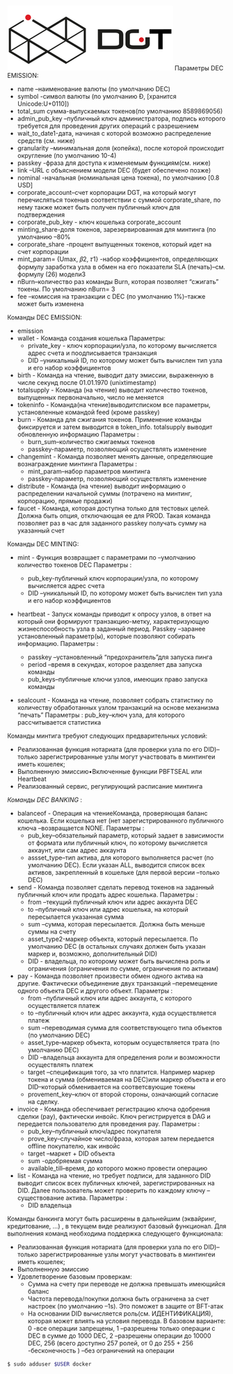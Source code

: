 
![DGT NETWORK DEC](images/logo-dgt.png)
Параметры DEC EMISSION:
- name –наименование валюты (по умолчанию DEC)
- symbol  -символ валюты (по умолчанию Đ, [хранится Unicode:U+0110])
- total_sum сумма-выпускаемых токенов(по умолчанию 8589869056)
- admin_pub_key –публичный ключ администратора, подпись которого требуется для проведения других операций с разрешением
- wait_to_date1-дата, начиная с которой возможно распределение средств (см. ниже)
- granularity –минимальная  доля (копейка), после которой происходит округление (по умолчанию 10-4)
- passkey  -фраза для доступа к изменяемым функциям(см. ниже)
- link –URL с объяснением модели DEC (будет обеспечено позже)
- nоminal -начальная (номинальная цена токена), по умолчанию [0.8 USD]
- сorporate_account–счет корпорации DGT, на который могут перечисляться токеныв соответствии с суммой сorporate_share,
по нему также может быть получен публичный ключ для подтверждения
- corporate_pub_key - ключ кошелька сorporate_account
- minting_share-доля токенов, зарезервированная для минтинга (по умолчанию –80%
- сorporate_share -процент выпущенных токенов, который идет на счет корпорации
- mint_param= {Umax, 𝛽2, 𝜏1} -набор коэффициентов, определяющих формулу заработка узла в обмен на его показатели SLA (печать)–см. формулу (26) модели3
- nBurn–количество раз команды Burn, которая позволяет “сжигать” токены. По умолчанию nBurn= 3
- fee –комиссия на транзакции с DEC (по умолчанию 1%)–также может быть изменена

Команды DEC EMISSION:
- emission
- wallet - Команда создания кошелька 
  Параметры:                                                                                  
    - private_key - ключ корпорации/узла, по которому вычисляется адрес счета и поодписывается транзакция        
    - DID –уникальный ID, по которому может быть вычислен тип узла и его набор коэффициентов  
- birth - Команда на чтение, выводит дату эмиссии, выраженную в числе секунд после 01.01.1970 (unixtimestamp)
- totalsupply - Команда (на чтение) выводит количество токенов, выпущенных первоначально, число не меняется
- tokeninfo - Команда(на чтение)выводитсписком все  параметры, установленные командой feed (кроме passkey)
- burn - Команда для сжигания токенов. Применение команды фиксируется и затем выводится в token_info. totalsupply выводит обновленную информацию
  Параметры :
    - burn_sum–количество сжигаемых токенов
    - passkey-параметр, позволяющий осуществлять изменение
- changemint - Команда позволяет менять данные, определяющие вознаграждение минтинга
  Параметры :
    - mint_param–набор параметров минтинга
    - passkey-параметр, позволяющий осуществлять изменение
- distribute - Команда (на чтение) выводит информацию о распределении начальной суммы (потрачено на минтинг, корпорацию, прямые продажи)
- faucet - Команда, которая доступна только для тестовых целей. Должна быть опция, отключающая ее для PROD. 
Такая команда позволяет раз в час для заданного passkey получать сумму на указанный счет

Команды DEC MINTING:
- mint - Функция возвращает с параметрами по –умолчанию количество токенов DEC
  Параметры :
    - pub_key-публичный ключ корпорации/узла, по которому вычисляется адрес счета 
    - DID –уникальный ID, по которому может быть вычислен тип узла и его набор коэффициентов
- heartbeat - Запуск команды приводит к опросу узлов, в ответ на который они формируют транзакцию-метку, характеризующую жизнеспособность узла в заданный период.
Passkey –заранее установленный параметр(ы), которые позволяют собирать информацию. 
  Параметры :
    - passkey –установленный “предохранитель”для запуска пинга
    - period –время в секундах, которое разделяет два запуска команды
    - pub_keys–публичные ключи узлов, имеющих право запуска команды
  
- sealcount - Команда на чтение, позволяет собрать статистику по количеству обработанных узлом транзакций на основе механизма “печать”
Параметры : pub_key–ключ узла, для которого рассчитывается статистика

Команды минтига требуют следующих предварительных условий:
- Реализованная функция нотариата (для проверки узла по его DID)–только зарегистрированные узлы могут участвовать в минтингеи иметь кошелек;
- Выполненную эмиссию•Включенные функции PBFTSEAL или Heartbeat
- Реализованный сервис, регулирующий расписание минтинга 


*Команды DEC BANKING* :
- balanceof - Операция на чтениеКоманда, проверяющая баланс кошелька. Если кошелька нет (нет зарегистрированного публичного ключа –возвращается NONE.
  Параметры :
    - pub_key–обязательный параметр, который задает в зависимости от формата или публичный ключ, по которому вычисляется аккаунт, или сам адрес аккаунта
    - аssset_type–тип актива, для которого выполняется расчет (по умолчанию DEC). Если указан ALL, выводится список всех активов, закрепленный в кошельке (для первой версии –только DEC)
- send - Команда позволяет сделать перевод токенов на заданный публичный ключ или продать адрес кошелька.
  Параметры :
  - from  –текущий публичный ключ или адрес аккаунта DEC
  - to  –публичный ключ или адрес кошелька, на который пересылается указанная сумма
  - sum –сумма, которая пересылается. Должна быть меньше суммы на счету
  - asset_type2-маркер объекта, который пересылается. По умолчанию DEC (в остальных случаях должен быть указан маркер и, возможно,  дополнительный DID)
  - DID - владельца, по которому может быть вычислена роль и ограничения (ограничения по сумме, ограничения по активам)
- pay - Команда позволяет произвести обмен одного актива на другие. Фактически объединение двух транзакций –перемещение одного объекта DEC и другого объект.
  Параметры :
  - from –публичный ключ или адрес аккаунта, с которого осуществляется платеж
  - to –публичный ключ или адрес аккаунта, куда осуществляется платеж
  - sum –переводимая сумма для соответствующего типа объектов (по умолчанию DEC)
  - asset_type–маркер объекта, которым осуществляется трата (по умолчанию DEC)
  - DID –владельца аккаунта для определения роли и возможности осуществлять платеж
  - target –спецификация того, за что платится. Например маркер токена и сумма (обмениваемая на DEC)или маркер объекта и его DID–который обменивается на соответсвующие токены
  - provement_key–ключ от второй стороны, означающий согласие на сделку.
- invoice - Команда обеспечивает регистрацию ключа одобрения сделки (pay), фактически инвойс. Ключ регистрируется в DAG и передается пользователю для проведения pay.
  Параметры :                                                                                    
  - pub_key–публичный ключ/адрес покупателя                                                      
  - prove_key–случайное число/фраза, которая затем передается offline покупателю, как инвойс     
  - target –маркет + DID объекта                                                                 
  - sum  -одобряемая сумма                                                                       
  - available_till–время, до которого можно провести операцию                                    
- list - Команда на чтение, но требует подписи, для заданного DID выводит список всех публичных ключей, зарегистрированных на DID.
Далее пользователь может проверить по каждому ключу –существование актива.
  Параметры :
  - DID владельца



Команды банкинга могут быть расширены в дальнейшим (эквайринг, кредитование, ...) , в текущем виде реализуют базовый функционал.
Для выполнения команд необходима поддержка следующего функционала:
- Реализованная функция нотариата (для проверки узла по его DID)–только зарегистрированные узлы могут участвовать в минтингеи иметь кошелек;
- Выполненную эмиссию
- Удовлетворение базовым проверкам:
  - Сумма на счету при переводе не должна превышать имеющийся баланс
  - Частота перевода/покупки должна быть ограничена за счет настроек (по умолчанию –1s). Это поможет в защите от BFT-атак
  - На основании DID вычисляется роль(см.  ИДЕНТИФИКАЦИЯ), которая может влиять на условия перевода. 
    В базовом варианте: 0 -все операции запрещены, 1 –разрешены только операции с DEC в сумме до 1000 DEC,
    2 –разрешены операции до 10000 DEC, 256 (всего доступно 257 ролей, от  0 до 255 + 256 -бесконечность ) –без ограничений на операции 



```bash
$ sudo adduser $USER docker
```
